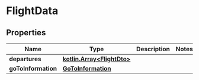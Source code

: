 
# FlightData

## Properties
Name | Type | Description | Notes
------------ | ------------- | ------------- | -------------
**departures** | [**kotlin.Array&lt;FlightDto&gt;**](FlightDto.md) |  | 
**goToInformation** | [**GoToInformation**](GoToInformation.md) |  | 



